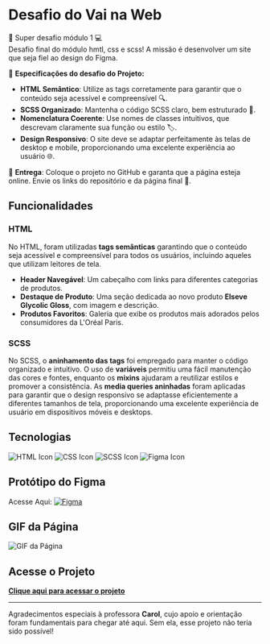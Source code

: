 # Desafio do Vai na Web

📌 Super desafio módulo 1 💻  
 Desafio final do módulo hmtl, css e scss! A missão é desenvolver um site que seja fiel ao design do Figma.

🎯 **Especificações do desafio do Projeto:**

- **HTML Semântico**: Utilize as tags corretamente para garantir que o conteúdo seja acessível e compreensível 🔍.
- **SCSS Organizado**: Mantenha o código SCSS claro, bem estruturado 🎨.
- **Nomenclatura Coerente**: Use nomes de classes intuitivos, que descrevam claramente sua função ou estilo 🏷️.
- **Design Responsivo**: O site deve se adaptar perfeitamente às telas de desktop e mobile, proporcionando uma excelente experiência ao usuário 🌐.

📌 **Entrega**: Coloque o projeto no GitHub e garanta que a página esteja online. Envie os links do repositório e da página final 🌟.

## Funcionalidades


### HTML
No HTML, foram utilizadas **tags semânticas** garantindo que o conteúdo seja acessível e compreensível para todos os usuários, incluindo aqueles que utilizam leitores de tela.
- **Header Navegável**: Um cabeçalho com links para diferentes categorias de produtos.
- **Destaque de Produto**: Uma seção dedicada ao novo produto **Elseve Glycolic Gloss**, com imagem e descrição.
- **Produtos Favoritos**: Galeria que exibe os produtos mais adorados pelos consumidores da L'Oréal Paris.


### SCSS
No SCSS, o **aninhamento das tags** foi empregado para manter o código organizado e intuitivo. O uso de **variáveis** permitiu uma fácil manutenção das cores e fontes, enquanto os **mixins** ajudaram a reutilizar estilos e promover a consistência. As **media queries aninhadas** foram aplicadas para garantir que o design responsivo se adaptasse eficientemente a diferentes tamanhos de tela, proporcionando uma excelente experiência de usuário em dispositivos móveis e desktops.

## Tecnologias

![HTML Icon](https://img.icons8.com/color/48/000000/html-5.png)
![CSS Icon](https://img.icons8.com/color/48/000000/css3.png)
![SCSS Icon](https://img.icons8.com/color/48/000000/sass.png)
![Figma Icon](https://img.icons8.com/color/48/000000/figma.png)

## Protótipo do Figma

Acesse Aqui: [![Figma](https://img.shields.io/badge/Figma-E07B67?style=flat-square&logo=figma&logoColor=white)](https://www.figma.com/design/Jl39e6uWlBzPUKyr6V7fBx/L'OR%C3%89AL-HTML--SASS---RESPONSIVO)

 


## GIF da Página

![GIF da Página](loreal.gif)

## Acesse o Projeto

[**Clique aqui para acessar o projeto**](https://vai-na-web-jf1g.vercel.app/)

---

Agradecimentos especiais à professora **Carol**, cujo apoio e orientação foram fundamentais para chegar até aqui. Sem ela, esse projeto não teria sido possível!
